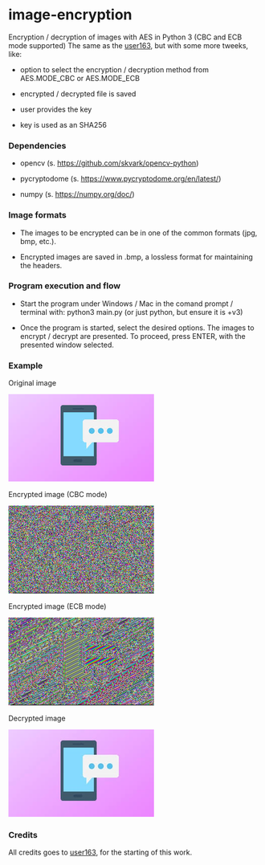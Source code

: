 # image-encryption
Encryption / decryption of images with AES in Python 3 (CBC and ECB mode supported)
The same as the [user163](https://github.com/user163/image-encryption), but with some more tweeks, like:

 - option to select the encryption / decryption method from AES.MODE_CBC or AES.MODE_ECB

 - encrypted / decrypted file is saved
  
 - user provides the key

 - key is used as an SHA256

### Dependencies

- opencv (s. https://github.com/skvark/opencv-python)

- pycryptodome (s. https://www.pycryptodome.org/en/latest/)

- numpy (s. https://numpy.org/doc/)

### Image formats

- The images to be encrypted can be in one of the common formats (jpg, bmp, etc.). 

- Encrypted images are saved in .bmp, a lossless format for maintaining the headers.

### Program execution and flow

- Start the program under Windows / Mac in the comand prompt / terminal with: python3 main.py (or just python, but ensure it is +v3)

- Once the program is started, select the desired options. The images to encrypt / decrypt are presented. To proceed, press ENTER, with the presented window selected.

### Example

Original image

![Alt text](images/original/imageToCypher.jpeg?raw=true "Title")

Encrypted image (CBC mode)

![Alt text](images/encrypted/img_AES_CBC_ENCRYPTED_1648753699.bmp?raw=true "Title")

Encrypted image (ECB mode)

![Alt text](images/encrypted/img_AES_ECB_ENCRYPTED_1648753559.bmp?raw=true "Title")

Decrypted image

![Alt text](images/decrypted/img_AES_CBC_DECRYPTED_1648753739.jpg?raw=true "Title")

### Credits

All credits goes to [user163](https://github.com/user163), for the starting of this work.
